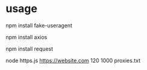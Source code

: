 # usage
npm install fake-useragent

npm install axios

npm install request

node https.js https://website.com 120 1000 proxies.txt
